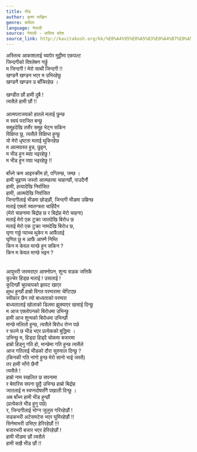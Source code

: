 ```yaml
---
title: भीड
author: कृष्ण पाख्रिन
genre: कविता
language: नेपाली
source: नेपाली - कविता कोश
source_link: http://kavitakosh.org/kk/%E0%A4%95%E0%A5%83%E0%A4%B7%E0%A5%8D%E0%A4%A3_%E0%A4%AA%E0%A4%BE%E0%A4%96%E0%A5%8D%E0%A4%B0%E0%A4%BF%E0%A4%A8
---
```


अस्तित्व आकाशलाई च्यापेर मुठ्ठीमा एकपल्ट  
जिन्दगीको विश्लेषण गर्छु  
म जिन्दगी ! मेरो साथी जिन्दगी !!  
खण्डनै खण्डन भएर म उभिरहेछु  
खण्डनै खण्डन उ बाँचिरहेछ ।  
   
खण्डीत छौं हामी दुबै !  
त्यसैले हामी छौं !!  
   
आत्मपराजयको हातले मलाई छुन्छ  
म स्वयं पराजित बन्छु  
समूहदेखि तर्सेर समूह भेट्न सकिन  
विक्षिप्त छु, त्यसैले विक्षिप्त हुन्छु  
यो मेरो धृष्टता मलाई थुकिरहेछ  
म आत्मग्रस्त हुन्न, छुइन,  
म भीड हुन ब्यग्र भइरहेछु !  
म भीड हुन व्यग्र भइरहेछु !!  
   
बाँच्ने क्रम आइस्क्रीम हो, पग्लिन्छ, जम्छ ।  
हामी चुइगम जस्तो आत्महत्या चाहान्छौं, पाउदैनौं  
हामी, हत्यादेखि निर्वासित  
हामी, आत्मदेखि निर्वासित  
जिन्दगीलाई भीडमा छोड्छौं, जिन्दगी भीडमा उम्रिन्छ  
मलाई एक्लो स्वतन्त्रता चाहिंदैन  
(मेरो चाहनामा बिद्रोह छ र बिद्रोह मेरो चाहना)  
मलाई मेरो एक टुक्रा जातदेखि बिरोध छ  
मलाई मेरो एक टुक्रा नामदेखि बिरोध छ,  
घृणा गर्छु प्याच्च थुकेर म आफैंलाई  
घृणित छु म आफैं आफ्नै निम्ति  
किन म केवल मान्छे हुन सकिन ?  
किन म केवल मान्छे भइन ?  
   
   
आयुभरी जरमराएर आफ्नोपन, शून्य सडक जत्तिकै  
कुल्चेर हिड्छ मलाई ! उसलाई !  
कुदिन्छौं चुपचापको झापट खाएर  
क्षुब्ध हुन्छौं हाम्रो विगत परम्परामा चेप्टिएछ  
स्वीकार छैन त्यो बाध्यताको परम्परा  
बाध्यतालाई खोलाको डिलमा झुक्याएर खसाई दिन्छु  
म आज एक्लोपनको बिरोधमा उभिन्छु  
हामी आज शून्यको बिरोधमा उभिन्छौं  
मान्छे मलिलो हुन्छ, त्यसैले बिरोध रोप्न पर्छ  
र फल्ने छ भीड भएर प्रत्येकको बुद्धिमा ।  
उभिन्छु म, हिड्दा हिड्दै चोकमा बजारमा  
हाम्रो हिड्नु गति हो, मान्छेमा गति हुन्छ त्यसैले  
आज गतिलाई भीडको दौरा सुरुवाल दिन्छु ?  
(किनकी गति नांगो हुन्छ मेरो सानो भाई जस्तै)  
तर हामी नाँगो छैनौं  
त्यसैले !  
हाम्रो नाम स्खलित छ सपनामा  
र बेवारिस सपना छुट्टै उभिन्छ हाम्रो बिद्रोह  
जातलाई म स्वप्नदोषसँगै पखाली दिन्छु ।  
अब बाँच्न हामी भीड हुन्छौं  
(प्रत्येकले भीड हुनु पर्छ)  
र, जिन्दगीलाई भोग्न जुलुस गरिरहेछौं !  
सडकभरी अटेसमटेस भएर घुमिरहेछौं !!  
सिनेमाभरी उभिएर हेरिरहेछौं !!!  
बजारभरी बजार भएर हेरिरहेछौं !  
हामी भीडमा छौं त्यसैले  
हामी साह्रै भीड छौं !!
